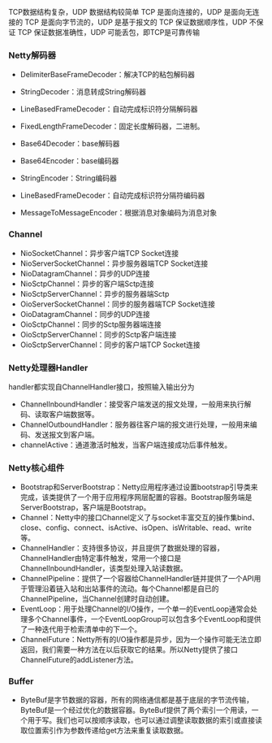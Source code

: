 
TCP数据结构复杂，UDP 数据结构较简单
TCP 是面向连接的，UDP 是面向无连接的
TCP 是面向字节流的，UDP 是基于报文的
TCP 保证数据顺序性，UDP 不保证
TCP 保证数据准确性，UDP 可能丢包，即TCP是可靠传输



### Netty解码器
* DelimiterBaseFrameDecoder：解决TCP的粘包解码器
* StringDecoder：消息转成String解码器
* LineBasedFrameDecoder：自动完成标识符分隔解码器
* FixedLengthFrameDecoder：固定长度解码器，二进制。
* Base64Decoder：base解码器

* Base64Encoder：base编码器
* StringEncoder：String编码器
* LineBasedFrameDecoder：自动完成标识符分隔符编码器
* MessageToMessageEncoder：根据消息对象编码为消息对象


### Channel
* NioSocketChannel：异步客户端TCP Socket连接
* NioServerSocketChannel：异步服务器端TCP Socket连接
* NioDatagramChannel：异步的UDP连接
* NioSctpChannel：异步的客户端Sctp连接
* NioSctpServerChannel：异步的服务器端Sctp
* OioServerSocketChannel：同步的服务器端TCP Socket连接
* OioDatagramChannel：同步的UDP连接
* OioSctpChannel：同步的Sctp服务器端连接
* OioSctpServerChannel：同步的Sctp客户端连接
* OioSctpServerChannel：同步的客户端TCP Socket连接


### Netty处理器Handler
handler都实现自ChannelHandler接口，按照输入输出分为
* ChannelInboundHandler：接受客户端发送的报文处理，一般用来执行解码、读取客户端数据等。
* ChannelOutboundHandler：服务器往客户端的报文进行处理，一般用来编码、发送报文到客户端。
* channelActive：通道激活时触发，当客户端连接成功后事件触发。

### Netty核心组件
* Bootstrap和ServerBootstrap：Netty应用程序通过设置bootstrap引导类来完成，该类提供了一个用于应用程序网层配置的容器。Bootstrap服务端是ServerBootstrap，客户端是Bootstrap。
* Channel：Netty中的接口Channel定义了与socket丰富交互的操作集bind、close、config、connect、isActive、isOpen、isWritable、read、write等。
* ChannelHandler：支持很多协议，并且提供了数据处理的容器，ChannelHandler由特定事件触发，常用一个接口是ChannelInboundHandler，该类型处理入站读数据。
* ChannelPipeline：提供了一个容器给ChannelHandler链并提供了一个API用于管理沿着链入站和出站事件的流动。每个Channel都是自已的ChannelPipeline，当Channel创建时自动创建。
* EventLoop：用于处理Channel的I/O操作，一个单一的EventLoop通常会处理多个Channel事件，一个EventLoopGroup可以包含多个EventLoop和提供了一种迭代用于检索清单中的下一个。
* ChannelFuture：Netty所有的I/O操作都是异步，因为一个操作可能无法立即返回，我们需要一种方法在以后获取它的结果。所以Netty提供了接口ChannelFuture的addListener方法。

### Buffer
* ByteBuf是字节数据的容器，所有的网络通信都是基于底层的字节流传输，ByteBuf是一个经过优化的数据容器。ByteBuf提供了两个索引一个用读，一个用于写。我们也可以按顺序读取，也可以通过调整读取数据的索引或直接读取位置索引作为参数传递给get方法来重复读取数据。